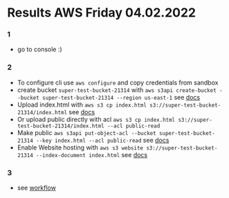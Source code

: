 # Results AWS Friday 04.02.2022

### 1
- go to console :) 

### 2
- To configure cli use `aws configure` and copy credentials from sandbox
- create bucket `super-test-bucket-21314` with `aws s3api create-bucket --bucket super-test-bucket-21314 --region us-east-1` see [docs](https://docs.aws.amazon.com/cli/latest/reference/s3api/create-bucket.html)
- Upload index.html with `aws s3 cp index.html s3://super-test-bucket-21314/index.html` see [docs](https://docs.aws.amazon.com/cli/latest/reference/s3/cp.html)
- Or upload public directly with acl `aws s3 cp index.html s3://super-test-bucket-21314/index.html --acl public-read`
- Make public `aws s3api put-object-acl --bucket super-test-bucket-21314 --key index.html --acl public-read` see [docs](https://docs.aws.amazon.com/cli/latest/reference/s3api/put-object-acl.html)
- Enable Website hosting with `aws s3 website s3://super-test-bucket-21314 --index-document index.html` see [docs](https://docs.aws.amazon.com/cli/latest/reference/s3/website.html)

### 3
- see [workflow](.github/workflows/deploy-website.yml)
